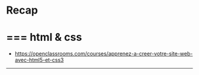 # Recap

===
html & css
===
* https://openclassrooms.com/courses/apprenez-a-creer-votre-site-web-avec-html5-et-css3

------------

